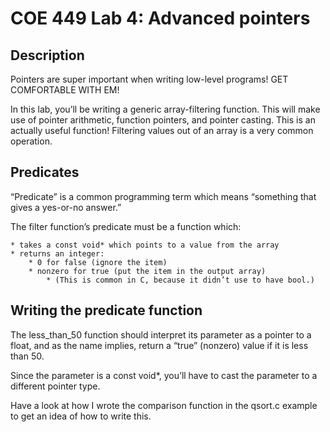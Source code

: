 # COE 449 Lab 4: Advanced pointers

## Description
Pointers are super important when writing low-level programs! GET COMFORTABLE WITH EM!

In this lab, you’ll be writing a generic array-filtering function. This will make use of pointer arithmetic, function pointers, and pointer casting. This is an actually useful function! Filtering values out of an array is a very common operation.

## Predicates
“Predicate” is a common programming term which means “something that gives a yes-or-no answer.”

The filter function’s predicate must be a function which:

	* takes a const void* which points to a value from the array
	* returns an integer:
		* 0 for false (ignore the item)
		* nonzero for true (put the item in the output array)
			* (This is common in C, because it didn’t use to have bool.)

## Writing the predicate function
The less_than_50 function should interpret its parameter as a pointer to a float, and as the name implies, return a “true” (nonzero) value if it is less than 50.

Since the parameter is a const void*, you’ll have to cast the parameter to a different pointer type.

Have a look at how I wrote the comparison function in the qsort.c example to get an idea of how to write this.
